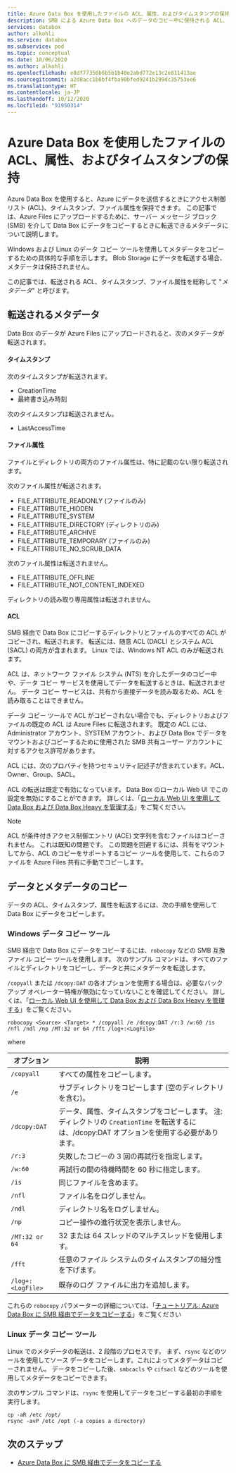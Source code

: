 ```yaml
---
title: Azure Data Box を使用したファイルの ACL、属性、およびタイムスタンプの保持
description: SMB による Azure Data Box へのデータのコピー中に保持される ACL、タイムスタンプ、および属性。 Windows および Linux のデータ コピー ツールを使用したメタデータのコピー。
services: databox
author: alkohli
ms.service: databox
ms.subservice: pod
ms.topic: conceptual
ms.date: 10/06/2020
ms.author: alkohli
ms.openlocfilehash: e8df77356b6b5b1b40e2abd772e13c2e811413ae
ms.sourcegitcommit: a2d8acc1b0bf4fba90bfed9241b299dc35753ee6
ms.translationtype: HT
ms.contentlocale: ja-JP
ms.lasthandoff: 10/12/2020
ms.locfileid: "91950314"
---
```

# <a name="preserving-file-acls-attributes-and-timestamps-with-azure-data-box"></a>Azure Data Box を使用したファイルの ACL、属性、およびタイムスタンプの保持

Azure Data Box を使用すると、Azure にデータを送信するときにアクセス制御リスト (ACL)、タイムスタンプ、ファイル属性を保持できます。 この記事では、Azure Files にアップロードするために、サーバー メッセージ ブロック (SMB) を介して Data Box にデータをコピーするときに転送できるメタデータについて説明します。 

Windows および Linux のデータ コピー ツールを使用してメタデータをコピーするための具体的な手順を示します。 Blob Storage にデータを転送する場合、メタデータは保持されません。

この記事では、転送される ACL、タイムスタンプ、ファイル属性を総称して "*メタデータ*" と呼びます。

## <a name="transferred-metadata"></a>転送されるメタデータ

Data Box のデータが Azure Files にアップロードされると、次のメタデータが転送されます。

#### <a name="timestamps"></a>タイムスタンプ

次のタイムスタンプが転送されます。
- CreationTime
- 最終書き込み時刻

次のタイムスタンプは転送されません。
- LastAccessTime
  
#### <a name="file-attributes"></a>ファイル属性

ファイルとディレクトリの両方のファイル属性は、特に記載のない限り転送されます。

次のファイル属性が転送されます。
- FILE_ATTRIBUTE_READONLY (ファイルのみ)
- FILE_ATTRIBUTE_HIDDEN
- FILE_ATTRIBUTE_SYSTEM
- FILE_ATTRIBUTE_DIRECTORY (ディレクトリのみ)
- FILE_ATTRIBUTE_ARCHIVE
- FILE_ATTRIBUTE_TEMPORARY (ファイルのみ)
- FILE_ATTRIBUTE_NO_SCRUB_DATA

次のファイル属性は転送されません。
- FILE_ATTRIBUTE_OFFLINE
- FILE_ATTRIBUTE_NOT_CONTENT_INDEXED
  
ディレクトリの読み取り専用属性は転送されません。

#### <a name="acls"></a>ACL

SMB 経由で Data Box にコピーするディレクトリとファイルのすべての ACL がコピーされ、転送されます。 転送には、随意 ACL (DACL) とシステム ACL (SACL) の両方が含まれます。 Linux では、Windows NT ACL のみが転送されます。

ACL は、ネットワーク ファイル システム (NTS) を介したデータのコピー中や、データ コピー サービスを使用してデータを転送するときは、転送されません。 データ コピー サービスは、共有から直接データを読み取るため、ACL を読み取ることはできません。

データ コピー ツールで ACL がコピーされない場合でも、ディレクトリおよびファイルの既定の ACL は Azure Files に転送されます。 既定の ACL には、Administrator アカウント、SYSTEM アカウント、および Data Box でデータをマウントおよびコピーするために使用された SMB 共有ユーザー アカウントに対するアクセス許可があります。

ACL には、次のプロパティを持つセキュリティ記述子が含まれています。ACL、Owner、Group、SACL。

ACL の転送は既定で有効になっています。 Data Box のローカル Web UI でこの設定を無効にすることができます。 詳しくは、「[ローカル Web UI を使用して Data Box および Data Box Heavy を管理する](./data-box-local-web-ui-admin.md)」をご覧ください。

> [!NOTE]
> ACL が条件付きアクセス制御エントリ (ACE) 文字列を含むファイルはコピーされません。 これは既知の問題です。 この問題を回避するには、共有をマウントしてから、ACL のコピーをサポートするコピー ツールを使用して、これらのファイルを Azure Files 共有に手動でコピーします。

## <a name="copying-data-and-metadata"></a>データとメタデータのコピー

データの ACL、タイムスタンプ、属性を転送するには、次の手順を使用して Data Box にデータをコピーします。 

### <a name="windows-data-copy-tool"></a>Windows データ コピー ツール

SMB 経由で Data Box にデータをコピーするには、`robocopy` などの SMB 互換ファイル コピー ツールを使用します。 次のサンプル コマンドは、すべてのファイルとディレクトリをコピーし、データと共にメタデータを転送します。

`/copyall` または `/dcopy:DAT` の各オプションを使用する場合は、必要なバックアップ オペレーター特権が無効になっていないことを確認してください。 詳しくは、「[ローカル Web UI を使用して Data Box および Data Box Heavy を管理する](./data-box-local-web-ui-admin.md)」をご覧ください。 

```console
robocopy <Source> <Target> * /copyall /e /dcopy:DAT /r:3 /w:60 /is /nfl /ndl /np /MT:32 or 64 /fft /log+:<LogFile>
```

where

|オプション |説明 |
|------------------- | ----- |
|`/copyall` |すべての属性をコピーします。|
|`/e`      |サブディレクトリをコピーします (空のディレクトリを含む)。         |
|`/dcopy:DAT`  |データ、属性、タイムスタンプをコピーします。 注:ディレクトリの `CreationTime` を転送するには、/dcopy:DAT オプションを使用する必要があります。 |
|`/r:3`    |失敗したコピーの 3 回の再試行を指定します。         |
|`/w:60`   |再試行の間の待機時間を 60 秒に指定します。         |
|`/is`     |同じファイルを含めます。         |
|`/nfl`    |ファイル名をログしません。         |
|`/ndl`    |ディレクトリ名をログしません。        |
|`/np`     |コピー操作の進行状況を表示しません。         |
|`/MT:32 or 64`  |32 または 64 スレッドのマルチスレッドを使用します。           |
|`/fft`    |任意のファイル システムのタイムスタンプの細分性を下げます。        |
|`/log+:<LogFile>`  |既存のログ ファイルに出力を追加します。|

これらの `robocopy` パラメーターの詳細については、「[チュートリアル: Azure Data Box に SMB 経由でデータをコピーする](./data-box-deploy-copy-data.md)」をご覧ください

### <a name="linux-data-copy-tool"></a>Linux データ コピー ツール

Linux でのメタデータの転送は、2 段階のプロセスです。 まず、`rsync` などのツールを使用してソース データをコピーします。これによってメタデータはコピーされません。 データをコピーした後、`smbcacls` や `cifsacl` などのツールを使用してメタデータをコピーできます。 

次のサンプル コマンドは、`rsync` を使用してデータをコピーする最初の手順を実行します。 

```console
cp -aR /etc /opt/ 
rsync -avP /etc /opt (-a copies a directory)
```

## <a name="next-steps"></a>次のステップ

- [Azure Data Box に SMB 経由でデータをコピーする](./data-box-deploy-copy-data.md)